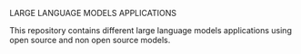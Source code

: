 LARGE LANGUAGE MODELS APPLICATIONS

This repository contains different large language models applications using open source and non open source models.
